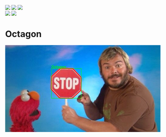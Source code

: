 [![](https://img.shields.io/github/workflow/status/Cloud11665/Octagon/Python%20application)](https://github.com/Cloud11665/Octagon/actions)
[![](https://img.shields.io/codefactor/grade/github/Cloud11665/Octagon)](https://www.codefactor.io/repository/github/cloud11665/octagon)
[![](https://img.shields.io/github/license/Cloud11665/Octagon)](https://github.com/Cloud11665/Octagon/blob/master/LICENSE)  
[![](https://img.shields.io/pypi/v/Octagon)](https://pypi.org/project/Octagon)
[![](https://img.shields.io/pypi/pyversions/Octagon)](https://pypi.org/project/Octagon)

# Octagon

<img src="src/img/output.png" width=500px>
